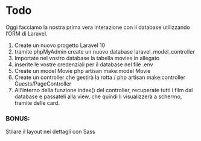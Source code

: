 # Todo

Oggi facciamo la nostra prima vera interazione con il database utilizzando l’ORM di Laravel.
1. Create un nuovo progetto Laravel 10
2. tramite phpMyAdmin create un nuovo database laravel_model_controller
3. Importate nel vostro database la tabella movies in allegato
4. inserite le vostre credenziali per il database nel file .env
5. Create un model Movie php artisan make:model Movie
6. Create un controller che gestirà la rotta / php artisan make:controller Guests/PageController
7. All’interno della funzione index() del controller, recuperate tutti i film dal database e passateli alla view, che quindi li visualizzerà a schermo, tramite delle card.

### BONUS: 
Stilare il layout nei dettagli con Sass